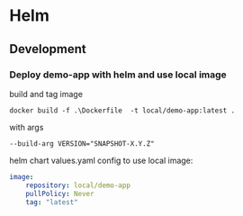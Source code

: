 # Helm

## Development

### Deploy demo-app with helm and use local image

build and tag image
```shell
docker build -f .\Dockerfile  -t local/demo-app:latest . 
```

with args
```shell
--build-arg VERSION="SNAPSHOT-X.Y.Z"
```

helm chart values.yaml config to use local image:
```yaml
image:
    repository: local/demo-app
    pullPolicy: Never
    tag: "latest"
```